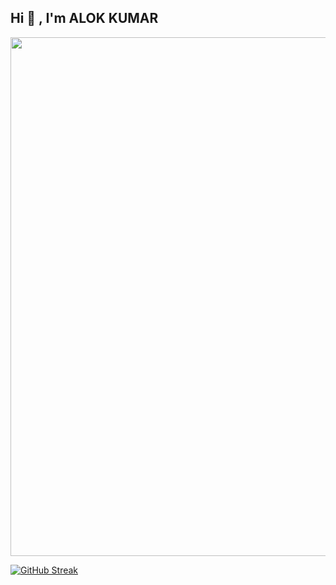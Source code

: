 ## Hi 👋 , I'm ALOK KUMAR

<img width="830" src="https://github-readme-activity-graph.vercel.app/graph?username=Alokkumar1824&bg_color=21232a&color=a8eeff&line=61dafb&point=f0fcff&area=true&hide_border=false" />



<!--

**Alokkumar1824/Alokkumar1824** is a ✨ _special_ ✨ repository because its `README.md` (this file) appears on your GitHub profile.

Here are some ideas to get you started:

- 🔭 I’m currently working on ...
- 🌱 I’m currently learning ...
- 👯 I’m looking to collaborate on ...
- 🤔 I’m looking for help with ...
- 💬 Ask me about ...
- 📫 How to reach me: ...
- 😄 Pronouns: ...
- ⚡ Fun fact: ...
-->


[![GitHub Streak](https://github-readme-streak-stats.herokuapp.com?user=Alokkumar1824&theme=dark)](https://git.io/streak-stats)
